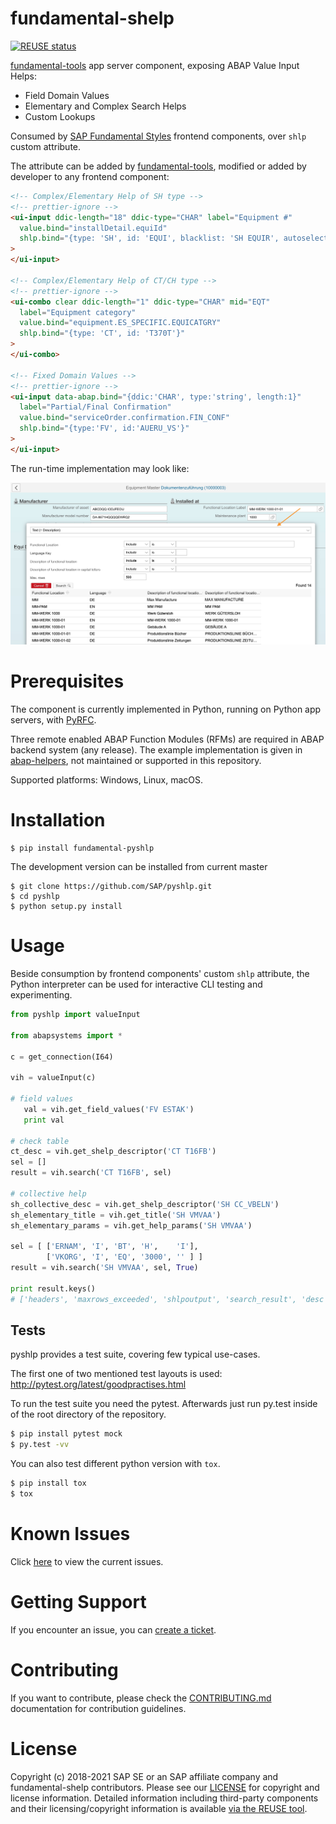 # fundamental-shelp

[![REUSE status](https://api.reuse.software/badge/github.com/SAP/fundamental-shelp)](https://api.reuse.software/info/github.com/SAP/fundamental-shelp)

[fundamental-tools](https://github.com/SAP/fundamental-tools) app server component, exposing ABAP Value Input Helps:

- Field Domain Values
- Elementary and Complex Search Helps
- Custom Lookups

Consumed by [SAP Fundamental Styles](https://github.com/SAP/fundamental-styles) frontend components, over `shlp` custom attribute.

The attribute can be added by [fundamental-tools](https://github.com/SAP/fundamental-tools), modified or added by developer to any frontend component:

```html
<!-- Complex/Elementary Help of SH type -->
<!-- prettier-ignore -->
<ui-input ddic-length="18" ddic-type="CHAR" label="Equipment #"
  value.bind="installDetail.equiId"
  shlp.bind="{type: 'SH', id: 'EQUI', blacklist: 'SH EQUIR', autoselect: 'SH EQUIT'}"
>
</ui-input>

<!-- Complex/Elementary Help of CT/CH type -->
<!-- prettier-ignore -->
<ui-combo clear ddic-length="1" ddic-type="CHAR" mid="EQT"
  label="Equipment category"
  value.bind="equipment.ES_SPECIFIC.EQUICATGRY"
  shlp.bind="{type: 'CT', id: 'T370T'}"
>
</ui-combo>

<!-- Fixed Domain Values -->
<!-- prettier-ignore -->
<ui-input data-abap.bind="{ddic:'CHAR', type:'string', length:1}"
  label="Partial/Final Confirmation"
  value.bind="serviceOrder.confirmation.FIN_CONF"
  shlp.bind="{type:'FV', id:'AUERU_VS'}"
>
</ui-input>
```

The run-time implementation may look like:

![screenshot](./assets/ValueInputHelpsDialog.jpg)

# Prerequisites

The component is currently implemented in Python, running on Python app servers, with [PyRFC](https://github.com/SAP/PyRFC).

Three remote enabled ABAP Function Modules (RFMs) are required in ABAP backend system (any release). The example implementation is given in [abap-helpers](abap-helpers), not maintained or supported in this repository.

Supported platforms: Windows, Linux, macOS.

# Installation

```shell
$ pip install fundamental-pyshlp
```

The development version can be installed from current master

```shell
$ git clone https://github.com/SAP/pyshlp.git
$ cd pyshlp
$ python setup.py install
```

# Usage

Beside consumption by frontend components' custom `shlp` attribute, the Python interpreter can be used for interactive CLI testing and experimenting.

```python
from pyshlp import valueInput

from abapsystems import *

c = get_connection(I64)

vih = valueInput(c)

# field values
   val = vih.get_field_values('FV ESTAK')
   print val

# check table
ct_desc = vih.get_shelp_descriptor('CT T16FB')
sel = []
result = vih.search('CT T16FB', sel)

# collective help
sh_collective_desc = vih.get_shelp_descriptor('SH CC_VBELN')
sh_elementary_title = vih.get_title('SH VMVAA')
sh_elementary_params = vih.get_help_params('SH VMVAA')

sel = [ ['ERNAM', 'I', 'BT', 'H',    'I'],
        ['VKORG', 'I', 'EQ', '3000', '' ] ]
result = vih.search('SH VMVAA', sel, True)

print result.keys()
# ['headers', 'maxrows_exceeded', 'shlpoutput', 'search_result', 'desc']
```

## Tests

pyshlp provides a test suite, covering few typical use-cases.

The first one of two mentioned test layouts is used:
http://pytest.org/latest/goodpractises.html

To run the test suite you need the pytest. Afterwards just run py.test inside of the root directory of the repository.

```bash
$ pip install pytest mock
$ py.test -vv
```

You can also test different python version with `tox`.

```bash
$ pip install tox
$ tox
```

# Known Issues

Click [here](https://github.com/SAP/fundamental-shelp/issues) to view the current issues.

# Getting Support

If you encounter an issue, you can [create a ticket](https://github.com/SAP/fundamental-shelp/issues).

# Contributing

If you want to contribute, please check the [CONTRIBUTING.md](CONTRIBUTING.md) documentation for contribution guidelines.

# License

Copyright (c) 2018-2021 SAP SE or an SAP affiliate company and fundamental-shelp contributors. Please see our [LICENSE](LICENSE) for copyright and license information. Detailed information including third-party components and their licensing/copyright information is available [via the REUSE tool](https://api.reuse.software/info/github.com/SAP/fundamental-shelp).

